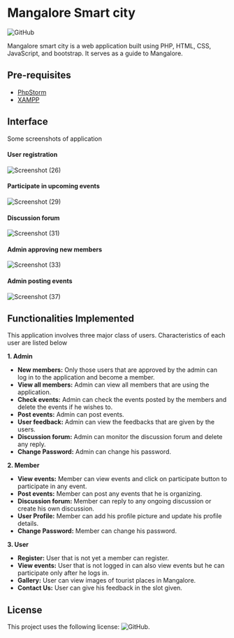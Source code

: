 # Mangalore Smart city
![GitHub](https://img.shields.io/github/license/snedads/Mangalore_smart_city-Web-application)

Mangalore smart city is a web application built using PHP, HTML, CSS, JavaScript, and bootstrap. It serves as a guide to Mangalore. 

## Pre-requisites
* [PhpStorm](https://www.jetbrains.com/phpstorm/download/)
* [XAMPP](https://www.apachefriends.org/download.html)

## Interface
Some screenshots of application

#### User registration
![Screenshot (26)](https://user-images.githubusercontent.com/56737731/94900635-f077b980-04b2-11eb-80b2-bd36379a3a22.png)

#### Participate in upcoming events
![Screenshot (29)](https://user-images.githubusercontent.com/56737731/94902313-93c9ce00-04b5-11eb-95e2-c91e5e5c4887.png)

#### Discussion forum
![Screenshot (31)](https://user-images.githubusercontent.com/56737731/94903430-6e3dc400-04b7-11eb-9f57-0b99f54c1dd4.png)

#### Admin approving new members
![Screenshot (33)](https://user-images.githubusercontent.com/56737731/94904461-fc667a00-04b8-11eb-97d1-8f1d6ebc0605.png)

#### Admin posting events
![Screenshot (37)](https://user-images.githubusercontent.com/56737731/94914376-8cf88680-04c8-11eb-91f7-e5bdcc1b57db.png)

## Functionalities Implemented
This application involves three major class of users. Characteristics of each user are listed below

**1. Admin**
* **New members:** Only those users that are approved by the admin can log in to the application and become a member.   
* **View all members:** Admin can view all members that are using the application.
* **Check events:** Admin can check the events posted by the members and delete the events if he wishes to.
* **Post events:** Admin can post events.
* **User feedback:** Admin can view the feedbacks that are given by the users.
* **Discussion forum:** Admin can monitor the discussion forum and delete any reply.
* **Change Password:** Admin can change his password.

**2. Member**
* **View events:** Member can view events and click on participate button to participate in any event.
* **Post events:** Member can post any events that he is organizing.
* **Discussion forum:** Member can reply to any ongoing discussion or create his own discussion.
* **User Profile:** Member can add his profile picture and update his profile details.
* **Change Password:** Member can change his password.

**3. User**
* **Register:** User that is not yet a member can register.
* **View events:** User that is not logged in can also view events but he can participate only after he logs in.
* **Gallery:** User can view images of tourist places in Mangalore.
* **Contact Us:** User can give his feedback in the slot given.

## License
This project uses the following license: ![GitHub](https://img.shields.io/github/license/snedads/Mangalore_smart_city-Web-application).


